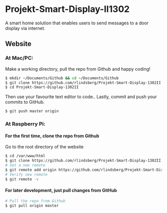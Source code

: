 # Projekt-Smart-Display-II1302
A smart home solution that enables users to send messages to a door display via internet.

## Website
### At Mac/PC:
Make a working directory, pull the repo from Github and happy coding!
```sh
$ mkdir ~/Documents/Github && cd ~/Documents/Github
$ git clone https://github.com/rlindsberg/Projekt-Smart-Display-1302II.git
$ cd Projekt-Smart-Display-1302II
```
Then use your favourite text editor to code..
Lastly, commit and push your commits to GitHub.
```sh
$ git push master origin
```

### At Raspberry Pi:
#### For the first time, clone the repo from Github
Go to the root directory of the website
```sh
$ cd /var/www/html
$ git clone https://github.com/rlindsberg/Projekt-Smart-Display-1302II.git
# Set a new remote
$ git remote add origin https://github.com/rlindsberg/Projekt-Smart-Display-1302II.git
# Verify new remote
$ git remote -v
```

#### For later development, just pull changes from GitHub
```sh
# Pull the repo from Github
$ git pull origin master
```
